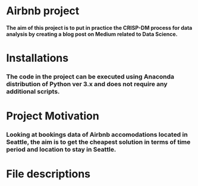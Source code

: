 # Airbnb project

#### The aim of this project is to put in practice the CRISP-DM process for data analysis by creating a blog post on Medium related to Data Science.

# Installations

### The code in the project can be executed using Anaconda distribution of Python ver 3.x and does not require any additional scripts.

# Project Motivation

### Looking at bookings data of Airbnb accomodations located in Seattle, the aim is to get the cheapest solution in terms of time period and location to stay in Seattle.

# File descriptions






